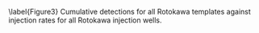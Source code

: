 \label{Figure3} Cumulative detections for all Rotokawa templates against injection rates for all Rotokawa injection wells.